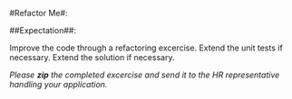﻿#Refactor Me#: 

##Expectation##:

Improve the code through a refactoring excercise.
Extend the unit tests if necessary.
Extend the solution if necessary.

*Please **zip** the completed excercise and send it to the HR representative handling your application.*
